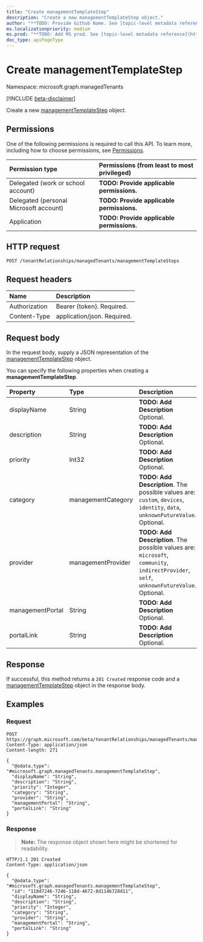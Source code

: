 ```yaml
---
title: "Create managementTemplateStep"
description: "Create a new managementTemplateStep object."
author: "**TODO: Provide Github Name. See [topic-level metadata reference](https://msgo.azurewebsites.net/add/document/guidelines/metadata.html#topic-level-metadata)**"
ms.localizationpriority: medium
ms.prod: "**TODO: Add MS prod. See [topic-level metadata reference](https://msgo.azurewebsites.net/add/document/guidelines/metadata.html#topic-level-metadata)**"
doc_type: apiPageType
---
```


# Create managementTemplateStep
Namespace: microsoft.graph.managedTenants

[!INCLUDE [beta-disclaimer](../../includes/beta-disclaimer.md)]

Create a new [managementTemplateStep](../resources/managedtenants-managementtemplatestep.md) object.

## Permissions
One of the following permissions is required to call this API. To learn more, including how to choose permissions, see [Permissions](/graph/permissions-reference).

|Permission type|Permissions (from least to most privileged)|
|:---|:---|
|Delegated (work or school account)|**TODO: Provide applicable permissions.**|
|Delegated (personal Microsoft account)|**TODO: Provide applicable permissions.**|
|Application|**TODO: Provide applicable permissions.**|

## HTTP request

<!-- {
  "blockType": "ignored"
}
-->
``` http
POST /tenantRelationships/managedTenants/managementTemplateSteps
```

## Request headers
|Name|Description|
|:---|:---|
|Authorization|Bearer {token}. Required.|
|Content-Type|application/json. Required.|

## Request body
In the request body, supply a JSON representation of the [managementTemplateStep](../resources/managedtenants-managementtemplatestep.md) object.

You can specify the following properties when creating a **managementTemplateStep**.

|Property|Type|Description|
|:---|:---|:---|
|displayName|String|**TODO: Add Description** Optional.|
|description|String|**TODO: Add Description** Optional.|
|priority|Int32|**TODO: Add Description** Optional.|
|category|managementCategory|**TODO: Add Description**. The possible values are: `custom`, `devices`, `identity`, `data`, `unknownFutureValue`. Optional.|
|provider|managementProvider|**TODO: Add Description**. The possible values are: `microsoft`, `community`, `indirectProvider`, `self`, `unknownFutureValue`. Optional.|
|managementPortal|String|**TODO: Add Description** Optional.|
|portalLink|String|**TODO: Add Description** Optional.|



## Response

If successful, this method returns a `201 Created` response code and a [managementTemplateStep](../resources/managedtenants-managementtemplatestep.md) object in the response body.

## Examples

### Request
<!-- {
  "blockType": "request",
  "name": "create_managementtemplatestep_from_"
}
-->
``` http
POST https://graph.microsoft.com/beta/tenantRelationships/managedTenants/managementTemplateSteps
Content-Type: application/json
Content-length: 271

{
  "@odata.type": "#microsoft.graph.managedTenants.managementTemplateStep",
  "displayName": "String",
  "description": "String",
  "priority": "Integer",
  "category": "String",
  "provider": "String",
  "managementPortal": "String",
  "portalLink": "String"
}
```


### Response
>**Note:** The response object shown here might be shortened for readability.
<!-- {
  "blockType": "response",
  "truncated": true,
  "@odata.type": "microsoft.graph.managedTenants.managementTemplateStep"
}
-->
``` http
HTTP/1.1 201 Created
Content-Type: application/json

{
  "@odata.type": "#microsoft.graph.managedTenants.managementTemplateStep",
  "id": "118d7246-7246-118d-4672-8d1146728d11",
  "displayName": "String",
  "description": "String",
  "priority": "Integer",
  "category": "String",
  "provider": "String",
  "managementPortal": "String",
  "portalLink": "String"
}
```

